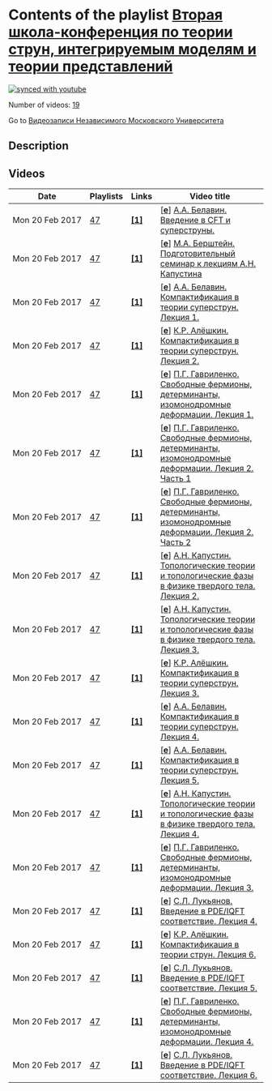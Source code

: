 # Contents of the playlist [Вторая школа-конференция по теории струн, интегрируемым моделям и теории представлений](https://www.youtube.com/playlist?list=PLp9ABVh6_x4EB1q1FaAk_JXpgU_aMw3G4)

[![synced with youtube](https://img.shields.io/github/last-commit/mathphysschool/mathphysschool.github.io/autoupdate1?label=synced%20with%20youtube)](#)

Number of videos: [19](#videos)

Go to [Видеозаписи Независимого Московского Университета](../README.md)

## Description



## Videos

|Date|Playlists|Links|Video title|
|---|---|---|---|
| Mon&nbsp;20&nbsp;Feb&nbsp;2017 | [47](../playlists/47 "Вторая школа-конференция по теории струн, интегрируемым моделям и теории представлений") | [**[1]**](https://mf.hse.ru/school_2017) | [[**e**](https://studio.youtube.com/video/iw7eAnKkmew/edit "Edit")] [А.А. Белавин. Введение в CFT и суперструны.](https://www.youtube.com/watch?v=iw7eAnKkmew&list=PLp9ABVh6_x4EB1q1FaAk_JXpgU_aMw3G4 "Лекция на второй школе-конференции по теории струн, интегрируемым моделям и теории представлений, 2017 год. Сайт школы https://mf.hse.ru/school&#95;2017") |
| Mon&nbsp;20&nbsp;Feb&nbsp;2017 | [47](../playlists/47 "Вторая школа-конференция по теории струн, интегрируемым моделям и теории представлений") | [**[1]**](https://mf.hse.ru/school_2017) | [[**e**](https://studio.youtube.com/video/y9hF_yqip7k/edit "Edit")] [М.А. Берштейн. Подготовительный семинар к лекциям А.Н. Капустина](https://www.youtube.com/watch?v=y9hF_yqip7k&list=PLp9ABVh6_x4EB1q1FaAk_JXpgU_aMw3G4 "Лекция на второй школе-конференции по теории струн, интегрируемым моделям и теории представлений, 2017 год. Сайт школы https://mf.hse.ru/school&#95;2017") |
| Mon&nbsp;20&nbsp;Feb&nbsp;2017 | [47](../playlists/47 "Вторая школа-конференция по теории струн, интегрируемым моделям и теории представлений") | [**[1]**](https://mf.hse.ru/school_2017) | [[**e**](https://studio.youtube.com/video/t03lm5S-OcA/edit "Edit")] [А.А. Белавин. Компактификация в теории суперструн. Лекция 1.](https://www.youtube.com/watch?v=t03lm5S-OcA&list=PLp9ABVh6_x4EB1q1FaAk_JXpgU_aMw3G4 "Лекция на второй школе-конференции по теории струн, интегрируемым моделям и теории представлений, 2017 год. Сайт школы https://mf.hse.ru/school&#95;2017") |
| Mon&nbsp;20&nbsp;Feb&nbsp;2017 | [47](../playlists/47 "Вторая школа-конференция по теории струн, интегрируемым моделям и теории представлений") | [**[1]**](https://mf.hse.ru/school_2017) | [[**e**](https://studio.youtube.com/video/8f0CiE_Qmjw/edit "Edit")] [К.Р. Алёшкин. Компактификация в теории суперструн. Лекция 2.](https://www.youtube.com/watch?v=8f0CiE_Qmjw&list=PLp9ABVh6_x4EB1q1FaAk_JXpgU_aMw3G4 "Лекция на второй школе-конференции по теории струн, интегрируемым моделям и теории представлений, 2017 год. Сайт школы https://mf.hse.ru/school&#95;2017") |
| Mon&nbsp;20&nbsp;Feb&nbsp;2017 | [47](../playlists/47 "Вторая школа-конференция по теории струн, интегрируемым моделям и теории представлений") | [**[1]**](https://mf.hse.ru/school_2017) | [[**e**](https://studio.youtube.com/video/4rEduHooIe8/edit "Edit")] [П.Г. Гавриленко. Свободные фермионы, детерминанты, изомонодромные деформации. Лекция 1.](https://www.youtube.com/watch?v=4rEduHooIe8&list=PLp9ABVh6_x4EB1q1FaAk_JXpgU_aMw3G4 "Лекция на второй школе-конференции по теории струн, интегрируемым моделям и теории представлений, 2017 год. Сайт школы https://mf.hse.ru/school&#95;2017") |
| Mon&nbsp;20&nbsp;Feb&nbsp;2017 | [47](../playlists/47 "Вторая школа-конференция по теории струн, интегрируемым моделям и теории представлений") | [**[1]**](https://mf.hse.ru/school_2017) | [[**e**](https://studio.youtube.com/video/gTXNmo201Ms/edit "Edit")] [П.Г. Гавриленко. Свободные фермионы, детерминанты, изомонодромные деформации. Лекция 2. Часть 1](https://www.youtube.com/watch?v=gTXNmo201Ms&list=PLp9ABVh6_x4EB1q1FaAk_JXpgU_aMw3G4 "Лекция на второй школе-конференции по теории струн, интегрируемым моделям и теории представлений, 2017 год. Сайт школы https://mf.hse.ru/school&#95;2017") |
| Mon&nbsp;20&nbsp;Feb&nbsp;2017 | [47](../playlists/47 "Вторая школа-конференция по теории струн, интегрируемым моделям и теории представлений") | [**[1]**](https://mf.hse.ru/school_2017) | [[**e**](https://studio.youtube.com/video/ZtvXU5pbzTA/edit "Edit")] [П.Г. Гавриленко. Свободные фермионы, детерминанты, изомонодромные деформации. Лекция 2. Часть 2](https://www.youtube.com/watch?v=ZtvXU5pbzTA&list=PLp9ABVh6_x4EB1q1FaAk_JXpgU_aMw3G4 "Лекция на второй школе-конференции по теории струн, интегрируемым моделям и теории представлений, 2017 год. Сайт школы https://mf.hse.ru/school&#95;2017") |
| Mon&nbsp;20&nbsp;Feb&nbsp;2017 | [47](../playlists/47 "Вторая школа-конференция по теории струн, интегрируемым моделям и теории представлений") | [**[1]**](https://mf.hse.ru/school_2017) | [[**e**](https://studio.youtube.com/video/X9em09GmvQs/edit "Edit")] [А.Н. Капустин. Топологические теории и топологические фазы в физике твердого тела. Лекция 2.](https://www.youtube.com/watch?v=X9em09GmvQs&list=PLp9ABVh6_x4EB1q1FaAk_JXpgU_aMw3G4 "Лекция на второй школе-конференции по теории струн, интегрируемым моделям и теории представлений, 2017 год. Сайт школы https://mf.hse.ru/school&#95;2017") |
| Mon&nbsp;20&nbsp;Feb&nbsp;2017 | [47](../playlists/47 "Вторая школа-конференция по теории струн, интегрируемым моделям и теории представлений") | [**[1]**](https://mf.hse.ru/school_2017) | [[**e**](https://studio.youtube.com/video/zfJYcDmGMU0/edit "Edit")] [А.Н. Капустин. Топологические теории и топологические фазы в физике твердого тела. Лекция 3.](https://www.youtube.com/watch?v=zfJYcDmGMU0&list=PLp9ABVh6_x4EB1q1FaAk_JXpgU_aMw3G4 "Лекция на второй школе-конференции по теории струн, интегрируемым моделям и теории представлений, 2017 год. Сайт школы https://mf.hse.ru/school&#95;2017") |
| Mon&nbsp;20&nbsp;Feb&nbsp;2017 | [47](../playlists/47 "Вторая школа-конференция по теории струн, интегрируемым моделям и теории представлений") | [**[1]**](https://mf.hse.ru/school_2017) | [[**e**](https://studio.youtube.com/video/7jLAWuXy9F0/edit "Edit")] [К.Р. Алёшкин. Компактификация в теории суперструн. Лекция 3.](https://www.youtube.com/watch?v=7jLAWuXy9F0&list=PLp9ABVh6_x4EB1q1FaAk_JXpgU_aMw3G4 "Лекция на второй школе-конференции по теории струн, интегрируемым моделям и теории представлений, 2017 год. Сайт школы https://mf.hse.ru/school&#95;2017") |
| Mon&nbsp;20&nbsp;Feb&nbsp;2017 | [47](../playlists/47 "Вторая школа-конференция по теории струн, интегрируемым моделям и теории представлений") | [**[1]**](https://mf.hse.ru/school_2017) | [[**e**](https://studio.youtube.com/video/X9Jh8uyiD-8/edit "Edit")] [А.А. Белавин. Компактификация в теории суперструн. Лекция 4.](https://www.youtube.com/watch?v=X9Jh8uyiD-8&list=PLp9ABVh6_x4EB1q1FaAk_JXpgU_aMw3G4 "Лекция на второй школе-конференции по теории струн, интегрируемым моделям и теории представлений, 2017 год. Сайт школы https://mf.hse.ru/school&#95;2017") |
| Mon&nbsp;20&nbsp;Feb&nbsp;2017 | [47](../playlists/47 "Вторая школа-конференция по теории струн, интегрируемым моделям и теории представлений") | [**[1]**](https://mf.hse.ru/school_2017) | [[**e**](https://studio.youtube.com/video/WStVbVjJNOc/edit "Edit")] [А.А. Белавин. Компактификация в теории суперструн. Лекция 5.](https://www.youtube.com/watch?v=WStVbVjJNOc&list=PLp9ABVh6_x4EB1q1FaAk_JXpgU_aMw3G4 "Лекция на второй школе-конференции по теории струн, интегрируемым моделям и теории представлений, 2017 год. Сайт школы https://mf.hse.ru/school&#95;2017") |
| Mon&nbsp;20&nbsp;Feb&nbsp;2017 | [47](../playlists/47 "Вторая школа-конференция по теории струн, интегрируемым моделям и теории представлений") | [**[1]**](https://mf.hse.ru/school_2017) | [[**e**](https://studio.youtube.com/video/N8QY1TrJMS0/edit "Edit")] [А.Н. Капустин. Топологические теории и топологические фазы в физике твердого тела. Лекция 4.](https://www.youtube.com/watch?v=N8QY1TrJMS0&list=PLp9ABVh6_x4EB1q1FaAk_JXpgU_aMw3G4 "Лекция на второй школе-конференции по теории струн, интегрируемым моделям и теории представлений, 2017 год. Сайт школы https://mf.hse.ru/school&#95;2017") |
| Mon&nbsp;20&nbsp;Feb&nbsp;2017 | [47](../playlists/47 "Вторая школа-конференция по теории струн, интегрируемым моделям и теории представлений") | [**[1]**](https://mf.hse.ru/school_2017) | [[**e**](https://studio.youtube.com/video/yGtlGvNxpSM/edit "Edit")] [П.Г. Гавриленко. Свободные фермионы, детерминанты, изомонодромные деформации. Лекция 3.](https://www.youtube.com/watch?v=yGtlGvNxpSM&list=PLp9ABVh6_x4EB1q1FaAk_JXpgU_aMw3G4 "Лекция на второй школе-конференции по теории струн, интегрируемым моделям и теории представлений, 2017 год. Сайт школы https://mf.hse.ru/school&#95;2017") |
| Mon&nbsp;20&nbsp;Feb&nbsp;2017 | [47](../playlists/47 "Вторая школа-конференция по теории струн, интегрируемым моделям и теории представлений") | [**[1]**](https://mf.hse.ru/school_2017) | [[**e**](https://studio.youtube.com/video/NM7Sh4ULs6k/edit "Edit")] [С.Л. Лукьянов. Введение в PDE/IQFT соответствие. Лекция 4.](https://www.youtube.com/watch?v=NM7Sh4ULs6k&list=PLp9ABVh6_x4EB1q1FaAk_JXpgU_aMw3G4 "Лекция на второй школе-конференции по теории струн, интегрируемым моделям и теории представлений, 2017 год. Сайт школы https://mf.hse.ru/school&#95;2017") |
| Mon&nbsp;20&nbsp;Feb&nbsp;2017 | [47](../playlists/47 "Вторая школа-конференция по теории струн, интегрируемым моделям и теории представлений") | [**[1]**](https://mf.hse.ru/school_2017) | [[**e**](https://studio.youtube.com/video/HNxzsZS9cdI/edit "Edit")] [К.Р. Алёшкин. Компактификация в теории струн. Лекция 6.](https://www.youtube.com/watch?v=HNxzsZS9cdI&list=PLp9ABVh6_x4EB1q1FaAk_JXpgU_aMw3G4 "Лекция на второй школе-конференции по теории струн, интегрируемым моделям и теории представлений, 2017 год. Сайт школы https://mf.hse.ru/school&#95;2017") |
| Mon&nbsp;20&nbsp;Feb&nbsp;2017 | [47](../playlists/47 "Вторая школа-конференция по теории струн, интегрируемым моделям и теории представлений") | [**[1]**](https://mf.hse.ru/school_2017) | [[**e**](https://studio.youtube.com/video/77wIxm2fiiw/edit "Edit")] [С.Л. Лукьянов. Введение в PDE/IQFT соответствие. Лекция 5.](https://www.youtube.com/watch?v=77wIxm2fiiw&list=PLp9ABVh6_x4EB1q1FaAk_JXpgU_aMw3G4 "Лекция на второй школе-конференции по теории струн, интегрируемым моделям и теории представлений, 2017 год. Сайт школы https://mf.hse.ru/school&#95;2017") |
| Mon&nbsp;20&nbsp;Feb&nbsp;2017 | [47](../playlists/47 "Вторая школа-конференция по теории струн, интегрируемым моделям и теории представлений") | [**[1]**](https://mf.hse.ru/school_2017) | [[**e**](https://studio.youtube.com/video/Q4p3zqzC9KU/edit "Edit")] [П.Г. Гавриленко. Свободные фермионы, детерминанты, изомонодромные деформации. Лекция 4.](https://www.youtube.com/watch?v=Q4p3zqzC9KU&list=PLp9ABVh6_x4EB1q1FaAk_JXpgU_aMw3G4 "Лекция на второй школе-конференции по теории струн, интегрируемым моделям и теории представлений, 2017 год. Сайт школы https://mf.hse.ru/school&#95;2017") |
| Mon&nbsp;20&nbsp;Feb&nbsp;2017 | [47](../playlists/47 "Вторая школа-конференция по теории струн, интегрируемым моделям и теории представлений") | [**[1]**](https://mf.hse.ru/school_2017) | [[**e**](https://studio.youtube.com/video/20sKS0hZikg/edit "Edit")] [С.Л. Лукьянов. Введение в PDE/IQFT соответствие. Лекция 6.](https://www.youtube.com/watch?v=20sKS0hZikg&list=PLp9ABVh6_x4EB1q1FaAk_JXpgU_aMw3G4 "Лекция на второй школе-конференции по теории струн, интегрируемым моделям и теории представлений, 2017 год. Сайт школы https://mf.hse.ru/school&#95;2017") |
